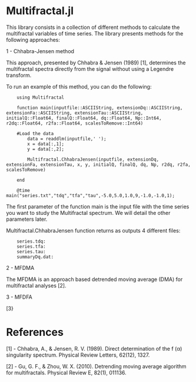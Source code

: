 # Multifractal.jl
This library consists in a collection of different methods to calculate the multifractal variables of time series. The library presents methods for the following approaches:

1 - Chhabra-Jensen method

This approach, presented by Chhabra & Jensen (1989) [1], determines the multifractal spectra directly from the signal without using a Legendre transform.

To run an example of this method, you can do the following:

        using Multifractal

        function main(inputfile::ASCIIString, extensionDq::ASCIIString, extensionFa::ASCIIString, extensionTau::ASCIIString, initialQ::Float64, finalQ::Float64, dq::Float64, Np::Int64, r2dq::Float64, r2fa::Float64, scalesToRemove::Int64)

        #Load the data
            data = readdlm(inputfile,' ');
            x = data[:,1];
            y = data[:,2];

            Multifractal.ChhabraJensen(inputfile, extensionDq, extensionFa, extensionTau, x, y, initialQ, finalQ, dq, Np, r2dq, r2fa, scalesToRemove)

        end

        @time main("series.txt","tdq","tfa","tau",-5.0,5.0,1.0,9,-1.0,-1.0,1);

The first parameter of the function main is the input file with the time series you want to study the Multifractal spectrum. We will detail the other parameters later.

Multifractal.ChhabraJensen function returns as outputs 4 different files:

        series.tdq: 
        series.tfa:
        series.tau:
        summaryDq.dat: 

2 - MFDMA

The MFDMA is an approach based detrended moving average (DMA) for multifractal analyses [2].

3 - MFDFA



[3}


# References

[1] - Chhabra, A., & Jensen, R. V. (1989). Direct determination of the f (α) singularity spectrum. Physical Review Letters, 62(12), 1327.

[2] - Gu, G. F., & Zhou, W. X. (2010). Detrending moving average algorithm for multifractals. Physical Review E, 82(1), 011136.
